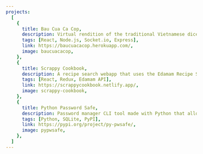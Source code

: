 ```yaml
---
projects:
  [
    {
      title: Bau Cua Ca Cop,
      description: Virtual rendition of the traditional Vietnamese dice game with real-time multiplayer features.,
      tags: [React, Node.js, Socket.io, Express],
      link: https://baucuacacop.herokuapp.com/,
      image: baucuacacop,
    },
    {
      title: Scrappy Cookbook,
      description: A recipe search webapp that uses the Edamam Recipe Search API to provide over 1.7 million recipes by searching ingredients.,
      tags: [React, Redux, Edamam API],
      link: https://scrappycookbook.netlify.app/,
      image: scrappy-cookbook,
    },
    {
      title: Python Password Safe,
      description: Password manager CLI tool made with Python that allows users to store username and password pairs.,
      tags: [Python, SQLite, PyPI],
      link: https://pypi.org/project/py-pwsafe/,
      image: pypwsafe,
    },
  ]
---
```

